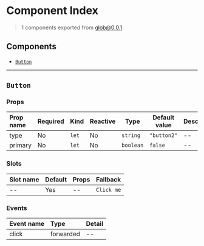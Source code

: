 # Component Index

> 1 components exported from glob@0.0.1.

## Components

- [`Button`](#button)

---

## `Button`

### Props

| Prop name | Required | Kind             | Reactive | Type                 | Default value          | Description |
| :-------- | :------- | :--------------- | :------- | -------------------- | ---------------------- | ----------- |
| type      | No       | <code>let</code> | No       | <code>string</code>  | <code>"button2"</code> | --          |
| primary   | No       | <code>let</code> | No       | <code>boolean</code> | <code>false</code>     | --          |

### Slots

| Slot name | Default | Props | Fallback              |
| :-------- | :------ | :---- | :-------------------- |
| --        | Yes     | --    | <code>Click me</code> |

### Events

| Event name | Type      | Detail |
| :--------- | :-------- | :----- |
| click      | forwarded | --     |
